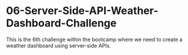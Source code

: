# 06-Server-Side-API-Weather-Dashboard-Challenge
This is the 6th challenge within the bootcamp where we need to create a weather dashboard using server-side APIs.
